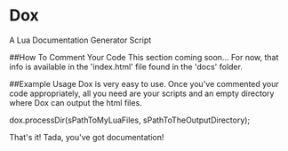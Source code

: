 # Dox
A Lua Documentation Generator Script

##How To Comment Your Code
This section coming soon...
For now, that info is available in the 'index.html' file found in the 'docs' folder.

##Example Usage
Dox is very easy to use. Once you've commented your code appropriately, all you need are your scripts and an empty directory where Dox can output the html files.

dox.processDir(sPathToMyLuaFiles, sPathToTheOutputDirectory);

That's it! Tada, you've got documentation!
